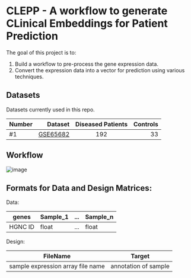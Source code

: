 CLEPP - A workflow to generate CLinical Embeddings for Patient Prediction 
============================================================================


The goal of this project is to:
1. Build a workflow to pre-process the gene expression data.
2. Convert the expression data into a vector for prediction using various techniques.

Datasets
--------
Datasets currently used in this repo.

| Number | Dataset | Diseased Patients  | Controls  |
| --| -------------:|:-------------:| -----:|
| #1 | [GSE65682](https://www.ncbi.nlm.nih.gov/geo/query/acc.cgi?acc=GSE65682) | 192 | 33 |

Workflow
--------
![image](https://docs.google.com/drawings/d/e/2PACX-1vT6-VOHbKSqFBjj7mqUR3fjkDCmjRatVZxi0gMfYWZlzXAKHZQgIG8uz2aWCypW5LdI69YojDYG3j0R/pub?w=1319&h=685)

Formats for Data and Design Matrices:
-------------------------------------
Data:

| genes | Sample_1 | ... | Sample_n |
| ----- | -------- | --- | -------- |
| HGNC ID | float | ... | float |

Design:

| FileName | Target |
| -------- | ------ |
| sample expression array file name | annotation of sample |
